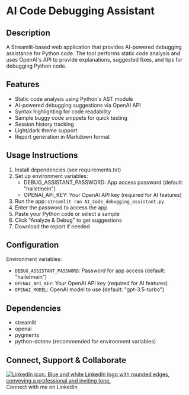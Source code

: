 # AI Code Debugging Assistant

## Description
A Streamlit-based web application that provides AI-powered debugging assistance for Python code. The tool performs static code analysis and uses OpenAI's API to provide explanations, suggested fixes, and tips for debugging Python code.

## Features
- Static code analysis using Python's AST module
- AI-powered debugging suggestions via OpenAI API
- Syntax highlighting for code readability
- Sample buggy code snippets for quick testing
- Session history tracking
- Light/dark theme support
- Report generation in Markdown format

## Usage Instructions
1. Install dependencies (see requirements.txt)
2. Set up environment variables:
   - DEBUG_ASSISTANT_PASSWORD: App access password (default: "hailetmein")
   - OPENAI_API_KEY: Your OpenAI API key (required for AI features)
3. Run the app: `streamlit run AI_Code_debugging_assistant.py`
4. Enter the password to access the app
5. Paste your Python code or select a sample
6. Click "Analyze & Debug" to get suggestions
7. Download the report if needed

## Configuration
Environment variables:
- `DEBUG_ASSISTANT_PASSWORD`: Password for app access (default: "hailetmein")
- `OPENAI_API_KEY`: Your OpenAI API key (required for AI features)
- `OPENAI_MODEL`: OpenAI model to use (default: "gpt-3.5-turbo")

## Dependencies
- streamlit
- openai
- pygments
- python-dotenv (recommended for environment variables)

## Connect, Support & Collaborate
[![LinkedIn icon. Blue and white LinkedIn logo with rounded edges, conveying a professional and inviting tone.](https://cdn.jsdelivr.net/gh/simple-icons/simple-icons/icons/linkedin.svg)](https://www.linkedin.com/in/abizar-al-gifari/)  
Connect with me on LinkedIn